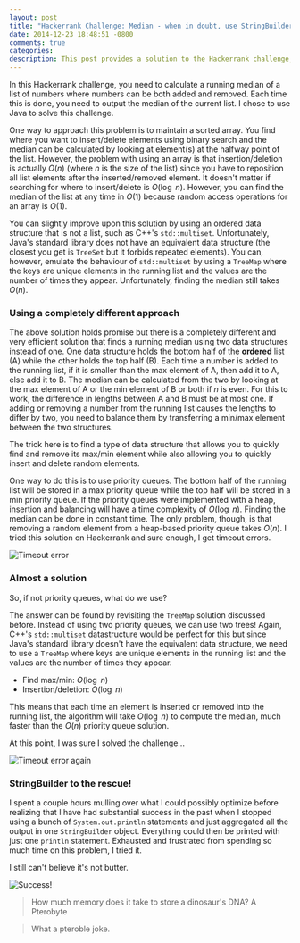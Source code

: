 ```yaml
---
layout: post
title: "Hackerrank Challenge: Median - when in doubt, use StringBuilder"
date: 2014-12-23 18:48:51 -0800
comments: true
categories: 
description: This post provides a solution to the Hackerrank challenge, Median. Find out how to quickly maintain a running median of a constantly changing list of numbers using two integer trees.
---
```


In this Hackerrank challenge, you need to calculate a running median of a list of numbers where numbers can be both added and removed. Each time this is done, you need to output the median of the current list. I chose to use Java to solve this challenge.

One way to approach this problem is to maintain a sorted array. You find where you want to insert/delete elements using binary search and the median can be calculated by looking at element(s) at the halfway point of the list. However, the problem with using an array is that insertion/deletion is actually $O(n)$ (where $n$ is the size of the list) since you have to reposition all list elements after the inserted/removed element. It doesn't matter if searching for where to insert/delete is $O(\log\ n)$. However, you can find the median of the list at any time in $O(1)$ because random access operations for an array is $O(1)$.

You can slightly improve upon this solution by using an ordered data structure that is not a list, such as C++'s `std::multiset`. Unfortunately, Java's standard library does not have an equivalent data structure (the closest you get is `TreeSet` but it forbids repeated elements). You can, however, emulate the behaviour of `std::multiset` by using a `TreeMap` where the keys are unique elements in the running list and the values are the number of times they appear. Unfortunately, finding the median still takes $O(n)$.

### Using a completely different approach

The above solution holds promise but there is a completely different and very efficient solution that finds a running median using two data structures instead of one. One data structure holds the bottom half of the **ordered** list (A) while the other holds the top half (B). Each time a number is added to the running list, if it is smaller than the max element of A, then add it to A, else add it to B. The median can be calculated from the two by looking at the max element of A or the min element of B or both if $n$ is even. For this to work, the difference in lengths between A and B must be at most one. If adding or removing a number from the running list causes the lengths to differ by two, you need to balance them by transferring a min/max element between the two structures.

The trick here is to find a type of data structure that allows you to quickly find and remove its max/min element while also allowing you to quickly insert and delete random elements.

One way to do this is to use priority queues. The bottom half of the running list will be stored in a max priority queue while the top half will be stored in a min priority queue. If the priority queues were implemented with a heap, insertion and balancing will have a time complexity of $O(\log\ n)$. Finding the median can be done in constant time. The only problem, though, is that removing a random element from a heap-based priority queue takes $O(n)$. I tried this solution on Hackerrank and sure enough, I get timeout errors.

![Timeout error](http://imgur.com/IqzOBvw.jpg)

### Almost a solution

So, if not priority queues, what do we use?

The answer can be found by revisiting the `TreeMap` solution discussed before. Instead of using two priority queues, we can use two trees! Again, C++'s `std::multiset` datastructure would be perfect for this but since Java's standard library doesn't have the equivalent data structure, we need to use a `TreeMap` where keys are unique elements in the running list and the values are the number of times they appear.

* Find max/min: $O(\log\ n)$
* Insertion/deletion: $O(\log\ n)$

This means that each time an element is inserted or removed into the running list, the algorithm will take $O(\log\ n)$ to compute the median, much faster than the $O(n)$ priority queue solution.

At this point, I was sure I solved the challenge...

![Timeout error again](http://imgur.com/6A7GO1A.jpg)

### StringBuilder to the rescue!

I spent a couple hours mulling over what I could possibly optimize before realizing that I have had substantial success in the past when I stopped using a bunch of `System.out.println` statements and just aggregated all the output in one `StringBuilder` object. Everything could then be printed with just one `println` statement. Exhausted and frustrated from spending so much time on this problem, I tried it.

I still can't believe it's not butter.

![Success!](http://imgur.com/8S76uT2.jpg)

> How much memory does it take to store a dinosaur's DNA? A Pterobyte

> What a pteroble joke.